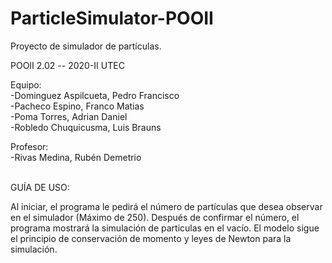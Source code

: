# ParticleSimulator-POOII
Proyecto de simulador de partículas. 

POOII 2.02 -- 2020-II UTEC


Equipo:  
-Dominguez Aspilcueta, Pedro Francisco  
-Pacheco Espino, Franco Matias  
-Poma Torres, Adrian Daniel  
-Robledo Chuquicusma, Luis Brauns  

Profesor:  
-Rivas Medina, Rubén Demetrio
<br />
<br />

GUÍA DE USO:

Al iniciar, el programa le pedirá el número de partículas que desea observar en el simulador (Máximo de 250). Después de confirmar el número, el programa mostrará la simulación de particulas en el vacío.
El modelo sigue el principio de conservación de momento y leyes de Newton para la simulación.
